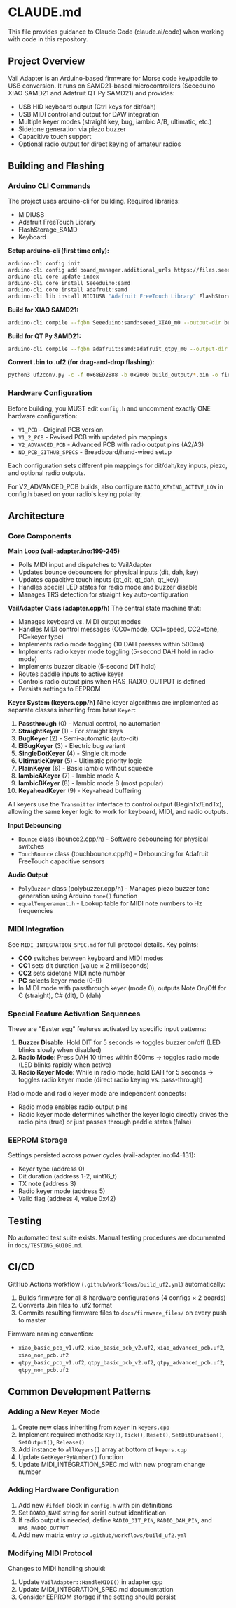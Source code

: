 # CLAUDE.md

This file provides guidance to Claude Code (claude.ai/code) when working with code in this repository.

## Project Overview

Vail Adapter is an Arduino-based firmware for Morse code key/paddle to USB conversion. It runs on SAMD21-based microcontrollers (Seeeduino XIAO SAMD21 and Adafruit QT Py SAMD21) and provides:
- USB HID keyboard output (Ctrl keys for dit/dah)
- USB MIDI control and output for DAW integration
- Multiple keyer modes (straight key, bug, iambic A/B, ultimatic, etc.)
- Sidetone generation via piezo buzzer
- Capacitive touch support
- Optional radio output for direct keying of amateur radios

## Building and Flashing

### Arduino CLI Commands

The project uses arduino-cli for building. Required libraries:
- MIDIUSB
- Adafruit FreeTouch Library
- FlashStorage_SAMD
- Keyboard

**Setup arduino-cli (first time only):**
```bash
arduino-cli config init
arduino-cli config add board_manager.additional_urls https://files.seeedstudio.com/arduino/package_seeeduino_boards_index.json https://adafruit.github.io/arduino-board-index/package_adafruit_index.json
arduino-cli core update-index
arduino-cli core install Seeeduino:samd
arduino-cli core install adafruit:samd
arduino-cli lib install MIDIUSB "Adafruit FreeTouch Library" FlashStorage_SAMD Keyboard
```

**Build for XIAO SAMD21:**
```bash
arduino-cli compile --fqbn Seeeduino:samd:seeed_XIAO_m0 --output-dir build_output --export-binaries .
```

**Build for QT Py SAMD21:**
```bash
arduino-cli compile --fqbn adafruit:samd:adafruit_qtpy_m0 --output-dir build_output --export-binaries .
```

**Convert .bin to .uf2 (for drag-and-drop flashing):**
```bash
python3 uf2conv.py -c -f 0x68ED2B88 -b 0x2000 build_output/*.bin -o firmware.uf2
```

### Hardware Configuration

Before building, you MUST edit `config.h` and uncomment exactly ONE hardware configuration:
- `V1_PCB` - Original PCB version
- `V1_2_PCB` - Revised PCB with updated pin mappings
- `V2_ADVANCED_PCB` - Advanced PCB with radio output pins (A2/A3)
- `NO_PCB_GITHUB_SPECS` - Breadboard/hand-wired setup

Each configuration sets different pin mappings for dit/dah/key inputs, piezo, and optional radio outputs.

For V2_ADVANCED_PCB builds, also configure `RADIO_KEYING_ACTIVE_LOW` in config.h based on your radio's keying polarity.

## Architecture

### Core Components

**Main Loop (vail-adapter.ino:199-245)**
- Polls MIDI input and dispatches to VailAdapter
- Updates bounce debouncers for physical inputs (dit, dah, key)
- Updates capacitive touch inputs (qt_dit, qt_dah, qt_key)
- Handles special LED states for radio mode and buzzer disable
- Manages TRS detection for straight key auto-configuration

**VailAdapter Class (adapter.cpp/h)**
The central state machine that:
- Manages keyboard vs. MIDI output modes
- Handles MIDI control messages (CC0=mode, CC1=speed, CC2=tone, PC=keyer type)
- Implements radio mode toggling (10 DAH presses within 500ms)
- Implements radio keyer mode toggling (5-second DAH hold in radio mode)
- Implements buzzer disable (5-second DIT hold)
- Routes paddle inputs to active keyer
- Controls radio output pins when HAS_RADIO_OUTPUT is defined
- Persists settings to EEPROM

**Keyer System (keyers.cpp/h)**
Nine keyer algorithms are implemented as separate classes inheriting from base `Keyer`:
1. **Passthrough** (0) - Manual control, no automation
2. **StraightKeyer** (1) - For straight keys
3. **BugKeyer** (2) - Semi-automatic (auto-dit)
4. **ElBugKeyer** (3) - Electric bug variant
5. **SingleDotKeyer** (4) - Single dit mode
6. **UltimaticKeyer** (5) - Ultimatic priority logic
7. **PlainKeyer** (6) - Basic iambic without squeeze
8. **IambicAKeyer** (7) - Iambic mode A
9. **IambicBKeyer** (8) - Iambic mode B (most popular)
10. **KeyaheadKeyer** (9) - Key-ahead buffering

All keyers use the `Transmitter` interface to control output (BeginTx/EndTx), allowing the same keyer logic to work for keyboard, MIDI, and radio outputs.

**Input Debouncing**
- `Bounce` class (bounce2.cpp/h) - Software debouncing for physical switches
- `TouchBounce` class (touchbounce.cpp/h) - Debouncing for Adafruit FreeTouch capacitive sensors

**Audio Output**
- `PolyBuzzer` class (polybuzzer.cpp/h) - Manages piezo buzzer tone generation using Arduino `tone()` function
- `equalTemperament.h` - Lookup table for MIDI note numbers to Hz frequencies

### MIDI Integration

See `MIDI_INTEGRATION_SPEC.md` for full protocol details. Key points:
- **CC0** switches between keyboard and MIDI modes
- **CC1** sets dit duration (value × 2 milliseconds)
- **CC2** sets sidetone MIDI note number
- **PC** selects keyer mode (0-9)
- In MIDI mode with passthrough keyer (mode 0), outputs Note On/Off for C (straight), C# (dit), D (dah)

### Special Feature Activation Sequences

These are "Easter egg" features activated by specific input patterns:

1. **Buzzer Disable**: Hold DIT for 5 seconds → toggles buzzer on/off (LED blinks slowly when disabled)
2. **Radio Mode**: Press DAH 10 times within 500ms → toggles radio mode (LED blinks rapidly when active)
3. **Radio Keyer Mode**: While in radio mode, hold DAH for 5 seconds → toggles radio keyer mode (direct radio keying vs. pass-through)

Radio mode and radio keyer mode are independent concepts:
- Radio mode enables radio output pins
- Radio keyer mode determines whether the keyer logic directly drives the radio pins (true) or just passes through paddle states (false)

### EEPROM Storage

Settings persisted across power cycles (vail-adapter.ino:64-131):
- Keyer type (address 0)
- Dit duration (address 1-2, uint16_t)
- TX note (address 3)
- Radio keyer mode (address 5)
- Valid flag (address 4, value 0x42)

## Testing

No automated test suite exists. Manual testing procedures are documented in `docs/TESTING_GUIDE.md`.

## CI/CD

GitHub Actions workflow (`.github/workflows/build_uf2.yml`) automatically:
1. Builds firmware for all 8 hardware configurations (4 configs × 2 boards)
2. Converts .bin files to .uf2 format
3. Commits resulting firmware files to `docs/firmware_files/` on every push to master

Firmware naming convention:
- `xiao_basic_pcb_v1.uf2`, `xiao_basic_pcb_v2.uf2`, `xiao_advanced_pcb.uf2`, `xiao_non_pcb.uf2`
- `qtpy_basic_pcb_v1.uf2`, `qtpy_basic_pcb_v2.uf2`, `qtpy_advanced_pcb.uf2`, `qtpy_non_pcb.uf2`

## Common Development Patterns

### Adding a New Keyer Mode

1. Create new class inheriting from `Keyer` in `keyers.cpp`
2. Implement required methods: `Key()`, `Tick()`, `Reset()`, `SetDitDuration()`, `SetOutput()`, `Release()`
3. Add instance to `allKeyers[]` array at bottom of `keyers.cpp`
4. Update `GetKeyerByNumber()` function
5. Update MIDI_INTEGRATION_SPEC.md with new program change number

### Adding Hardware Configuration

1. Add new `#ifdef` block in `config.h` with pin definitions
2. Set `BOARD_NAME` string for serial output identification
3. If radio output is needed, define `RADIO_DIT_PIN`, `RADIO_DAH_PIN`, and `HAS_RADIO_OUTPUT`
4. Add new matrix entry to `.github/workflows/build_uf2.yml`

### Modifying MIDI Protocol

Changes to MIDI handling should:
1. Update `VailAdapter::HandleMIDI()` in adapter.cpp
2. Update MIDI_INTEGRATION_SPEC.md documentation
3. Consider EEPROM storage if the setting should persist
